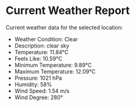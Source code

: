 # Current Weather Report
Current weather data for the selected location:
- Weather Condition: Clear
- Description: clear sky
- Temperature: 11.84°C
- Feels Like: 10.59°C
- Minimum Temperature: 9.89°C
- Maximum Temperature: 12.09°C
- Pressure: 1021 hPa
- Humidity: 58%
- Wind Speed: 1.54 m/s
- Wind Degree: 280°
